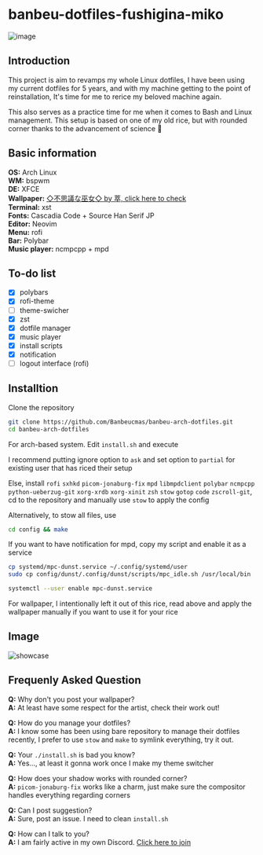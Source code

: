 # banbeu-dotfiles-fushigina-miko
![image](https://user-images.githubusercontent.com/10562127/171936025-22c9139f-2de3-4a68-9869-e28e8fb922e7.png)

## Introduction
This project is aim to revamps my whole Linux dotfiles, I have been using my current dotfiles for 5 years, and with my machine getting to the point of reinstallation, It's time for me to rerice my beloved machine again.

This also serves as a practice time for me when it comes to Bash and Linux management.
This setup is based on one of my old rice, but with rounded corner thanks to the advancement of science 🥳

## Basic information
**OS:** Arch Linux  
**WM:** bspwm  
**DE:** XFCE  
**Wallpaper:** [◇不思議な巫女◇ by 萃, click here to check](https://www.pixiv.net/en/artworks/65066440)  
**Terminal:** xst  
**Fonts:** Cascadia Code + Source Han Serif JP  
**Editor:** Neovim  
**Menu:** rofi  
**Bar:** Polybar  
**Music player:** ncmpcpp + mpd

## To-do list
- [x] polybars
- [x] rofi-theme
- [ ] theme-swicher
- [x] zst
- [x] dotfile manager
- [x] music player
- [x] install scripts
- [x] notification
- [ ] logout interface (rofi)

## Installtion
Clone the repository
```bash
git clone https://github.com/Banbeucmas/banbeu-arch-dotfiles.git
cd banbeu-arch-dotfiles
```

For arch-based system. Edit `install.sh` and execute

I recommend putting ignore option to `ask` and set option to `partial` for existing user that has riced their setup

Else, install `rofi` `sxhkd` `picom-jonaburg-fix` `mpd` `libmpdclient` `polybar` `ncmpcpp` `python-ueberzug-git` `xorg-xrdb` `xorg-xinit` `zsh` `stow` `gotop` `code` `zscroll-git`, cd to the repository and manually use `stow` to apply the config

Alternatively, to stow all files, use 
```bash
cd config && make
```

If you want to have notification for mpd, copy my script and enable it as a service
```bash
cp systemd/mpc-dunst.service ~/.config/systemd/user
sudo cp config/dunst/.config/dunst/scripts/mpc_idle.sh /usr/local/bin

systemctl --user enable mpc-dunst.service
```

For wallpaper, I intentionally left it out of this rice, read above and apply the wallpaper manually if you want to use it for your rice

## Image
![showcase](https://github.com/Banbeucmas/banbeu-dotfiles-fushigina-miko/blob/main/Showcase_Image.png)

## Frequenly Asked Question
**Q:** Why don't you post your wallpaper?  
**A:** At least have some respect for the artist, check their work out!

**Q:** How do you manage your dotfiles?  
**A:** I know some has been using bare repository to manage their dotfiles recently, I prefer to use `stow` and `make` to symlink everything, try it out.

**Q:** Your `./install.sh` is bad you know?  
**A:** Yes..., at least it gonna work once I make my theme switcher

**Q:** How does your shadow works with rounded corner?  
**A:** ``picom-jonaburg-fix`` works like a charm, just make sure the compositor handles everything regarding corners

**Q:** Can I post suggestion?  
**A:** Sure, post an issue. I need to clean `install.sh`

**Q:** How can I talk to you?  
**A:** I am fairly active in my own Discord. [Click here to join](https://discord.gg/CB9kw68)


